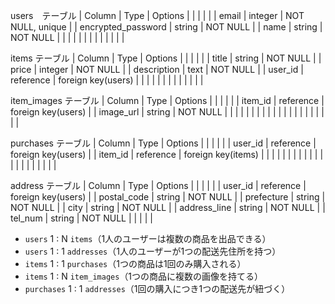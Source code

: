 users　テーブル
| Column              | Type            | Options            |
|                     |                 |                    |
| email               | integer         | NOT NULL, unique   |
| encrypted_password  | string          | NOT NULL           |
| name                | string          | NOT NULL           |
|                     |                 |                    |
|                     |                 |                    |
|                     |                 |                    |


items テーブル
| Column              | Type            | Options            |
|                     |                 |                    |
| title               | string          | NOT NULL           |
| price               | integer         | NOT NULL           |
| description         | text            | NOT NULL           |
| user_id             | reference       | foreign key(users) |
|                     |                 |                    |
|                     |                 |                    |
|                     |                 |                    |


item_images テーブル
| Column              | Type            | Options            |
|                     |                 |                    |
| item_id             | reference       | foreign key(users) |
| image_url           | string          | NOT NULL           |
|                     |                 |                    |
|                     |                 |                    |
|                     |                 |                    |
|                     |                 |                    |
|                     |                 |                    |


purchases テーブル
| Column              | Type            | Options            |
|                     |                 |                    |
| user_id             | reference       | foreign key(users) |
| item_id             | reference       | foreign key(items) |
|                     |                 |                    |
|                     |                 |                    |
|                     |                 |                    |
|                     |                 |                    |
|                     |                 |                    |


address テーブル
| Column              | Type            | Options            |
|                     |                 |                    |
| user_id             | reference       | foreign key(users) |
| postal_code         | string          | NOT NULL          |
| prefecture          | string          | NOT NULL           |
| city                | string          | NOT NULL           |
| address_line        | string          | NOT NULL           |
| tel_num             | string          | NOT NULL           |
|                     |                 |                    |


- `users` 1 : N `items`（1人のユーザーは複数の商品を出品できる）
- `users` 1 : 1 `addresses`（1人のユーザーが1つの配送先住所を持つ）
- `items` 1 : 1 `purchases`（1つの商品は1回のみ購入される）
- `items` 1 : N `item_images`（1つの商品に複数の画像を持てる）
- `purchases` 1 : 1 `addresses`（1回の購入につき1つの配送先が紐づく）

